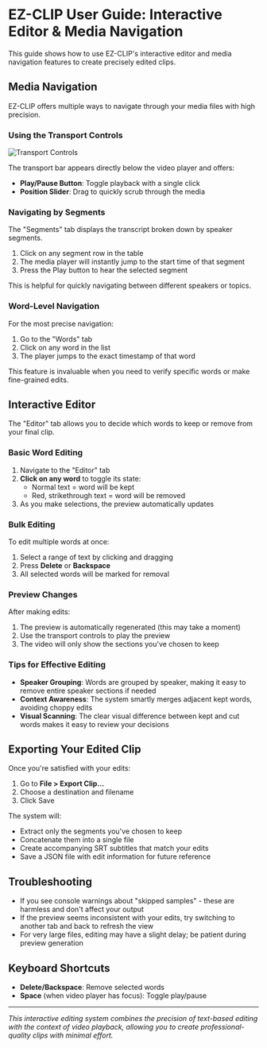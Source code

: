 # EZ-CLIP User Guide: Interactive Editor & Media Navigation

This guide shows how to use EZ-CLIP's interactive editor and media navigation features to create precisely edited clips.

## Media Navigation

EZ-CLIP offers multiple ways to navigate through your media files with high precision.

### Using the Transport Controls

![Transport Controls](transport_controls.png)

The transport bar appears directly below the video player and offers:

- **Play/Pause Button**: Toggle playback with a single click
- **Position Slider**: Drag to quickly scrub through the media
  
### Navigating by Segments

The "Segments" tab displays the transcript broken down by speaker segments.

1. Click on any segment row in the table
2. The media player will instantly jump to the start time of that segment
3. Press the Play button to hear the selected segment

This is helpful for quickly navigating between different speakers or topics.

### Word-Level Navigation

For the most precise navigation:

1. Go to the "Words" tab
2. Click on any word in the list
3. The player jumps to the exact timestamp of that word

This feature is invaluable when you need to verify specific words or make fine-grained edits.

## Interactive Editor

The "Editor" tab allows you to decide which words to keep or remove from your final clip.

### Basic Word Editing

1. Navigate to the "Editor" tab
2. **Click on any word** to toggle its state:
   - Normal text = word will be kept
   - Red, strikethrough text = word will be removed
3. As you make selections, the preview automatically updates

### Bulk Editing

To edit multiple words at once:

1. Select a range of text by clicking and dragging
2. Press **Delete** or **Backspace**
3. All selected words will be marked for removal

### Preview Changes

After making edits:

1. The preview is automatically regenerated (this may take a moment)
2. Use the transport controls to play the preview
3. The video will only show the sections you've chosen to keep

### Tips for Effective Editing

- **Speaker Grouping**: Words are grouped by speaker, making it easy to remove entire speaker sections if needed
- **Context Awareness**: The system smartly merges adjacent kept words, avoiding choppy edits
- **Visual Scanning**: The clear visual difference between kept and cut words makes it easy to review your decisions

## Exporting Your Edited Clip

Once you're satisfied with your edits:

1. Go to **File > Export Clip...**
2. Choose a destination and filename
3. Click Save

The system will:
- Extract only the segments you've chosen to keep
- Concatenate them into a single file
- Create accompanying SRT subtitles that match your edits
- Save a JSON file with edit information for future reference

## Troubleshooting

- If you see console warnings about "skipped samples" - these are harmless and don't affect your output
- If the preview seems inconsistent with your edits, try switching to another tab and back to refresh the view
- For very large files, editing may have a slight delay; be patient during preview generation

## Keyboard Shortcuts

- **Delete/Backspace**: Remove selected words
- **Space** (when video player has focus): Toggle play/pause

---

*This interactive editing system combines the precision of text-based editing with the context of video playback, allowing you to create professional-quality clips with minimal effort.*